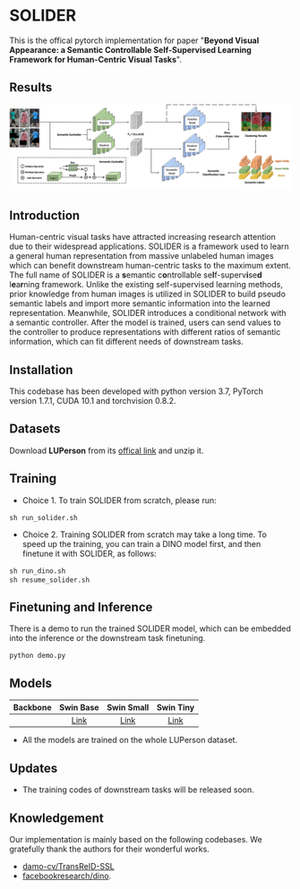 # SOLIDER

This is the offical pytorch implementation for paper "**Beyond Visual Appearance: a Semantic Controllable Self-Supervised Learning Framework for Human-Centric Visual Tasks**".

## Results
<div align="center"><img src="assets/framework.png" width="900"></div>

## Introduction
Human-centric visual tasks have attracted increasing research attention due to their widespread applications. SOLIDER is a framework used to learn a general human representation from massive unlabeled human images which can benefit downstream human-centric tasks to the maximum extent. The full name of SOLIDER is a **s**emantic c**o**ntrollable se**l**f-superv**i**se**d** l**e**a**r**ning framework. Unlike the existing self-supervised learning methods, prior knowledge from human images is utilized in SOLIDER to build pseudo semantic labels and import more semantic information into the learned representation. Meanwhile, SOLIDER introduces a conditional network with a semantic controller. After the model is trained, users can send values to the controller to produce representations with different ratios of semantic information, which can fit different needs of downstream tasks.

## Installation
This codebase has been developed with python version 3.7, PyTorch version 1.7.1, CUDA 10.1 and torchvision 0.8.2.                                           

## Datasets
Download **LUPerson** from its [offical link](https://github.com/DengpanFu/LUPerson-NL/tree/main/LUP-NL) and unzip it.                                                               

## Training
- Choice 1. To train SOLIDER from scratch, please run:
```shell
sh run_solider.sh
```

- Choice 2. Training SOLIDER from scratch may take a long time. To speed up the training, you can train a DINO model first, and then finetune it with SOLIDER, as follows:
```shell
sh run_dino.sh
sh resume_solider.sh
```

## Finetuning and Inference
There is a demo to run the trained SOLIDER model, which can be embedded into the inference or the downstream task finetuning.
```shell
python demo.py
```

## Models
| Backbone | Swin Base | Swin Small | Swin Tiny |
| ------ |:---: | :---: | :---: |
| | [Link](https://drive.google.com/file/d/1uh7tO34tMf73MJfFqyFEGx42UBktTbZU/view?usp=share_link) | [Link](https://drive.google.com/file/d/1oyEgASqDHc7YUPsQUMxuo2kBZyi2Tzfv/view?usp=share_link) | [Link](https://drive.google.com/file/d/12UyPVFmjoMVpQLHN07tNh4liHUmyDqg8/view?usp=share_link) |  

- All the models are trained on the whole LUPerson dataset.

## Updates
- The training codes of downstream tasks will be released soon.

## Knowledgement
Our implementation is mainly based on the following codebases. We gratefully thank the authors for their wonderful works.
- [damo-cv/TransReID-SSL](https://github.com/damo-cv/TransReID-SSL)
- [facebookresearch/dino](https://github.com/facebookresearch/dino).

